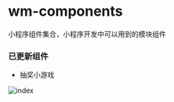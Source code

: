 # wm-components
小程序组件集合，小程序开发中可以用到的模块组件

### 已更新组件
 * 抽奖小游戏 <br>
 
 
![index](https://github.com/xiaoshengxianjun/wm-components/blob/master/demo/luckDrawDemoImg.png)
